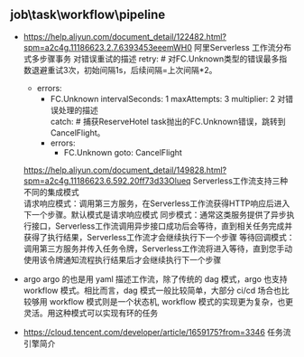 ## job\task\workflow\pipeline
- https://help.aliyun.com/document_detail/122482.html?spm=a2c4g.11186623.2.7.6393453eeemWH0 阿里Serverless 工作流分布式多步骤事务
    对错误重试的描述
	retry:  # 对FC.Unknown类型的错误最多指数退避重试3次，初始间隔1s，后续间隔=上次间隔*2。
    - errors:
      - FC.Unknown
      intervalSeconds: 1
      maxAttempts: 3
      multiplier: 2
	对错误处理的描述  
    catch:  # 捕获ReserveHotel task抛出的FC.Unknown错误，跳转到CancelFlight。
      - errors:
        - FC.Unknown
        goto: CancelFlight	  
		
	https://help.aliyun.com/document_detail/149828.html?spm=a2c4g.11186623.6.592.20ff73d33Olueq  Serverless工作流支持三种不同的集成模式	
	请求响应模式：调用第三方服务，在Serverless工作流获得HTTP响应后进入下一个步骤。默认模式是请求响应模式
	同步模式：通常这类服务提供了异步执行接口，Serverless工作流调用异步接口成功后会等待，直到相关任务完成并获得了执行结果，Serverless工作流才会继续执行下一个步骤
	等待回调模式：调用第三方服务并传入任务令牌，Serverless工作流将进入等待，直到您手动使用该令牌通知流程执行结果后才会继续执行下一个步骤
- argo
	argo 的也是用 yaml 描述工作流，除了传统的 dag 模式，argo 也支持 workflow 模式。相比而言，dag 模式一般比较简单，大部分 ci/cd 场合也比较够用
	workflow 模式则是一个状态机, workflow 模式的实现更为复杂，也更灵活。用这种模式可以实现有环的任务
- https://cloud.tencent.com/developer/article/1659175?from=3346 任务流引擎简介 